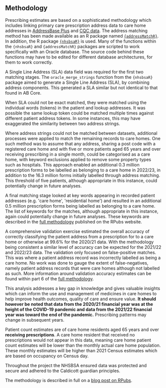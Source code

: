 <h2 id="methodology-page-title">Methodology</h2>

Prescribing estimates are based on a sophisticated methodology which includes linking primary care prescription address data to care home addresses in [AddressBase Plus](https://www.ordnancesurvey.co.uk/business-government/products/addressbase) and [CQC data](https://anypoint.mulesoft.com/exchange/portals/care-quality-commission-5/4d36bd23-127d-4acf-8903-ba292ea615d4/cqc-syndication-1/). The address matching method has been made available as an R package named [<code>{<u>addressMatchR</u>}</code>](https://github.com/nhsbsa-data-analytics/addressMatchR). In addition, the R package [<code>{<u>nhsbsaR</u>}</code>](https://github.com/nhsbsa-data-analytics/nhsbsaR) is used. Many of the functions within the <code>{nhsbsaR}</code> and <code>{addressMatchR}</code> packages are scripted to work specifically with an Oracle database. The source code behind these functions may have to be edited for different database architectures, for them to work correctly.

A Single Line Address (SLA) data field was required for the first two matching stages. The <code>oracle_merge_strings</code> function from the <code>{nhsbsaR}</code> package aimed to generate a Single Line Address (SLA), by combining address components. This generated a SLA similar but not identical to that found in AB Core.

When SLA could not be exact matched, they were matched using the individual words (tokens) in the patient and lookup addresses. It was possible the same lookup token could be matched multiple times against different patient address tokens. In some instances, this may have exaggerated the similarity between two address strings.

Where address strings could not be matched between datasets, additional processes were applied to match the remaining records to care homes. One such method was to assume that any address, sharing a post code with a registered care home and with five or more patients aged 65 years and over receiving prescribing in a single month, could be categorised as a care home, with keyword exclusions applied to remove some property types such as hospitals. This approach enabled an additional 0.3 million prescription forms to be labelled as belonging to a care home in 2022/23, in addition to the 16.3 million forms initially labelled through address matching. This threshold of five patients, although appropriate in this instance, could potentially change in future analyses.

A final matching stage looked at key words appearing in recorded patient addresses (e.g. 'care home', 'residential home') and resulted in an additional 0.5 million prescription forms being labelled as belonging to a care home. The list of keywords for the matches, although appropriate in this instance, again could potentially change in future analyses. These keywords are described in the [full methodology](https://rpubs.com/nhsbsa-data-analytics/methodology) published on the RPubs website.

A comprehensive validation exercise estimated the overall accuracy of correctly classifying the patient address from a prescription for to a care home or otherwise at 99.6% for the 2020/21 data. With the methodology being consistent a similar level of accuracy can be expected for the 2021/22 and 2022/23 data. The validation only focused on false-positive matches. This was where a patient address record was incorrectly labelled as being a care home. No work was done to gauge the extent of false-negatives, namely patient address records that were care homes although not labelled as such. More information around validation accuracy estimates can be found within part 6 of the [full methodology](https://rpubs.com/nhsbsa-data-analytics/methodology).

This analysis addresses a key gap in knowledge and gives valuable insights which can inform the use and management of medicines in care homes to help improve health outcomes, quality of care and ensure value. __It should however be noted that data from the 2020/21 financial year was at the height of the COVID-19 pandemic and data from the 2021/22 financial year was toward the end of the pandemic.__ Prescribing patterns may change in subsequent years.

Patient count estimates are of care home residents aged 65 years and over __receiving prescriptions__. A care home resident that received no prescriptions would not appear in this data, meaning care home patient count estimates will be lower than the monthly actual care home population. These monthly estimates will be higher than 2021 Census estimates which are based on occupancy on Census day.

Throughout the project the NHSBSA ensured data was protected and secure and adhered to the Caldicott guardian principles.

The methodology is described in full on a [blog post on RPubs](https://rpubs.com/nhsbsa-data-analytics/methodology).
